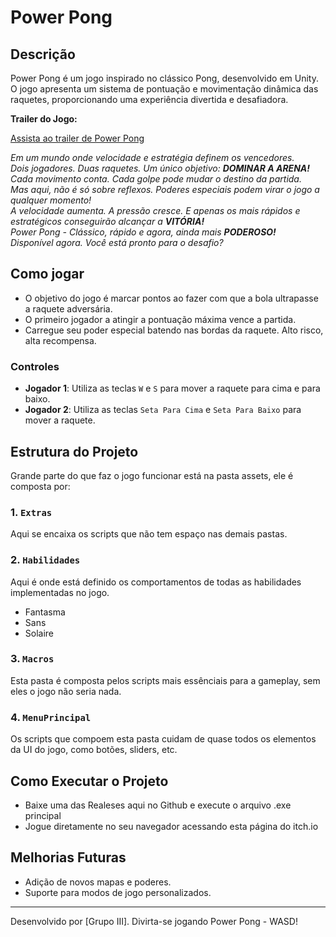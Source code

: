 # Power Pong

## Descrição
Power Pong é um jogo inspirado no clássico Pong, desenvolvido em Unity. O jogo apresenta um sistema de pontuação e movimentação dinâmica das raquetes, proporcionando uma experiência divertida e desafiadora.

**Trailer do Jogo:**

[Assista ao trailer de Power Pong](https://youtu.be/QwY2i_If-mQ)

*Em um mundo onde velocidade e estratégia definem os vencedores.*  
*Dois jogadores. Duas raquetes. Um único objetivo: **DOMINAR A ARENA!***  
*Cada movimento conta. Cada golpe pode mudar o destino da partida.*  
*Mas aqui, não é só sobre reflexos. Poderes especiais podem virar o jogo a qualquer momento!*  
*A velocidade aumenta. A pressão cresce. E apenas os mais rápidos e estratégicos conseguirão alcançar a **VITÓRIA!***  
*Power Pong - Clássico, rápido e agora, ainda mais **PODEROSO!***  
*Disponível agora. Você está pronto para o desafio?*

## Como jogar
- O objetivo do jogo é marcar pontos ao fazer com que a bola ultrapasse a raquete adversária.
- O primeiro jogador a atingir a pontuação máxima vence a partida.
- Carregue seu poder especial batendo nas bordas da raquete. Alto risco, alta recompensa.

### Controles
- **Jogador 1**: Utiliza as teclas `W` e `S` para mover a raquete para cima e para baixo.
- **Jogador 2**: Utiliza as teclas `Seta Para Cima` e `Seta Para Baixo` para mover a raquete.

## Estrutura do Projeto
Grande parte do que faz o jogo funcionar está na pasta assets, ele é composta por:

### 1. `Extras`
Aqui se encaixa os scripts que não tem espaço nas demais pastas.

### 2. `Habilidades`
Aqui é onde está definido os comportamentos de todas as habilidades implementadas no jogo.
- Fantasma
- Sans
- Solaire

### 3. `Macros`
Esta pasta é composta pelos scripts mais essênciais para a gameplay, sem eles o jogo não seria nada.

### 4. `MenuPrincipal`
Os scripts que compoem esta pasta cuidam de quase todos os elementos da UI do jogo, como botões, sliders, etc.

## Como Executar o Projeto
- Baixe uma das Realeses aqui no Github e execute o arquivo .exe principal
- Jogue diretamente no seu navegador acessando esta página do itch.io


## Melhorias Futuras
- Adição de novos mapas e poderes.
- Suporte para modos de jogo personalizados.

---

Desenvolvido por [Grupo III]. Divirta-se jogando Power Pong - WASD!

